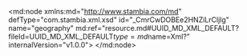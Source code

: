 <?xml version="1.0" encoding="UTF-8"?>
<md:node xmlns:md="http://www.stambia.com/md" defType="com.stambia.xml.xsd" id="_CmrCwDOBEe2HNZiLrCljlg" name="geography" md:ref="resource.md#UUID_MD_XML_DEFAULT?fileId=UUID_MD_XML_DEFAULT$type=md$name=Xml?" internalVersion="v1.0.0">
  <attribute defType="com.stambia.xml.xsd.xsdReverseVersion" id="_CmwiUDOBEe2HNZiLrCljlg" value="1"/>
  <attribute defType="com.stambia.xml.xsd.xmlPath" id="_SyRHoDOBEe2HNZiLrCljlg" value="%{env:workspace_loc}%/Training/Files_In/xml/geography.xml"/>
  <node defType="com.stambia.xml.root" id="_SyJy5TOBEe2HNZiLrCljlg" name="geography">
    <attribute defType="com.stambia.xml.root.originalType" id="_SyJy5jOBEe2HNZiLrCljlg" value="geo:geography"/>
    <node defType="com.stambia.xml.sequence" id="_SyJy5zOBEe2HNZiLrCljlg">
      <attribute defType="com.stambia.xml.sequence.position" id="_SyJy6DOBEe2HNZiLrCljlg" value="0"/>
      <node defType="com.stambia.xml.element" id="_SyJy6TOBEe2HNZiLrCljlg" name="state">
        <attribute defType="com.stambia.xml.element.originalType" id="_SyJy6jOBEe2HNZiLrCljlg" value="state"/>
        <attribute defType="com.stambia.xml.element.minOccurs" id="_SyJy6zOBEe2HNZiLrCljlg" value="0"/>
        <attribute defType="com.stambia.xml.element.maxOccurs" id="_SyJy7DOBEe2HNZiLrCljlg" value="-1"/>
        <node defType="com.stambia.xml.attribute" id="_SyJy7TOBEe2HNZiLrCljlg" name="stateName">
          <attribute defType="com.stambia.xml.attribute.type" id="_SyJy7jOBEe2HNZiLrCljlg" value="string"/>
          <attribute defType="com.stambia.xml.attribute.position" id="_SyJy7zOBEe2HNZiLrCljlg" value="0"/>
        </node>
        <node defType="com.stambia.xml.attribute" id="_SyJy8DOBEe2HNZiLrCljlg" name="upperCaseName">
          <attribute defType="com.stambia.xml.attribute.type" id="_SyJy8TOBEe2HNZiLrCljlg" value="string"/>
          <attribute defType="com.stambia.xml.attribute.position" id="_SyJy8jOBEe2HNZiLrCljlg" value="1"/>
        </node>
        <node defType="com.stambia.xml.attribute" id="_SyJy8zOBEe2HNZiLrCljlg" name="code">
          <attribute defType="com.stambia.xml.attribute.type" id="_SyJy9DOBEe2HNZiLrCljlg" value="string"/>
          <attribute defType="com.stambia.xml.attribute.position" id="_SyJy9TOBEe2HNZiLrCljlg" value="2"/>
        </node>
        <node defType="com.stambia.xml.sequence" id="_SyJy9jOBEe2HNZiLrCljlg">
          <attribute defType="com.stambia.xml.sequence.position" id="_SyJy9zOBEe2HNZiLrCljlg" value="0"/>
          <node defType="com.stambia.xml.element" id="_SyJy-DOBEe2HNZiLrCljlg" name="city">
            <attribute defType="com.stambia.xml.element.originalType" id="_SyJy-TOBEe2HNZiLrCljlg" value="city"/>
            <attribute defType="com.stambia.xml.element.minOccurs" id="_SyJy-jOBEe2HNZiLrCljlg" value="0"/>
            <attribute defType="com.stambia.xml.element.maxOccurs" id="_SyJy-zOBEe2HNZiLrCljlg" value="-1"/>
            <node defType="com.stambia.xml.attribute" id="_SyJy_DOBEe2HNZiLrCljlg" name="zipCode">
              <attribute defType="com.stambia.xml.attribute.type" id="_SyJy_TOBEe2HNZiLrCljlg" value="integer"/>
              <attribute defType="com.stambia.xml.attribute.position" id="_SyJy_jOBEe2HNZiLrCljlg" value="0"/>
            </node>
            <node defType="com.stambia.xml.attribute" id="_SyJy_zOBEe2HNZiLrCljlg" name="cityName">
              <attribute defType="com.stambia.xml.attribute.type" id="_SyJzADOBEe2HNZiLrCljlg" value="string"/>
              <attribute defType="com.stambia.xml.attribute.position" id="_SyJzATOBEe2HNZiLrCljlg" value="1"/>
            </node>
          </node>
        </node>
      </node>
    </node>
  </node>
  <node defType="com.stambia.xml.namespace" id="_SyJzAjOBEe2HNZiLrCljlg" name="http://stambia.org/samples/geography">
    <attribute defType="com.stambia.xml.namespace.prefix" id="_SyJzAzOBEe2HNZiLrCljlg" value="geo"/>
  </node>
</md:node>